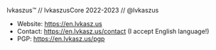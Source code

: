 lvkaszus™ // lvkaszusCore 2022-2023 // @lvkaszus

- Website: https://en.lvkasz.us
- Contact: https://en.lvkasz.us/contact (I accept English language!)
- PGP: https://en.lvkasz.us/pgp
